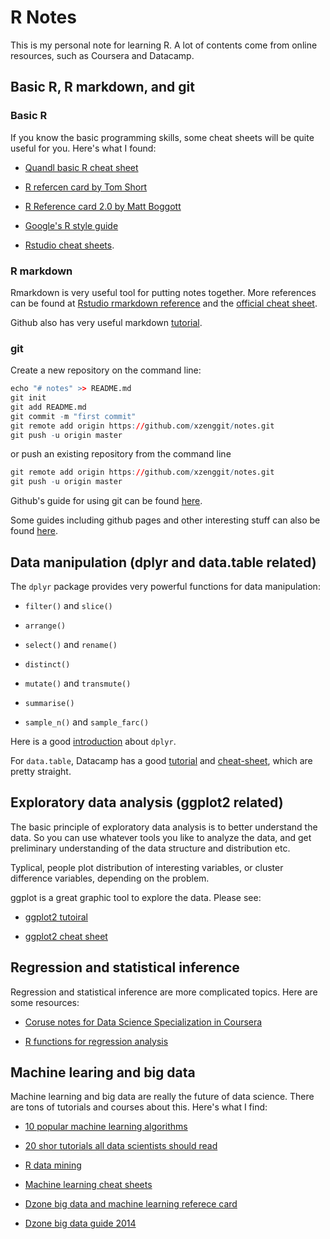 # R Notes
This is my personal note for learning R. A lot of contents come from online resources, such as Coursera and Datacamp.

## Basic R, R markdown, and git

### Basic R

If you know the basic programming skills, some cheat sheets will be quite useful for you. Here's what I found:

* [Quandl basic R cheat sheet](https://s3.amazonaws.com/quandl-static-content/Documents/Quandl+-+R+Cheat+Sheet.pdf)

* [R refercen card by Tom Short](https://cran.r-project.org/doc/contrib/Short-refcard.pdf)

* [R Reference card 2.0 by  Matt Boggott](https://cran.r-project.org/doc/contrib/Baggott-refcard-v2.pdf)

* [Google's R style guide](http://google-styleguide.googlecode.com/svn/trunk/Rguide.xml)

* [Rstudio cheat sheets](https://www.rstudio.com/resources/cheatsheets/).

### R markdown

Rmarkdown is very useful tool for putting notes together. More references can be found at [Rstudio rmarkdown reference](https://www.rstudio.com/wp-content/uploads/2015/03/rmarkdown-reference.pdf) and the [official cheat sheet](https://www.rstudio.com/wp-content/uploads/2015/02/rmarkdown-cheatsheet.pdf).

Github also has very useful markdown [tutorial](https://help.github.com/articles/markdown-basics/).

### git

Create a new repository on the command line:

```r
echo "# notes" >> README.md
git init
git add README.md
git commit -m "first commit"
git remote add origin https://github.com/xzenggit/notes.git
git push -u origin master
```

or push an existing repository from the command line

```r
git remote add origin https://github.com/xzenggit/notes.git
git push -u origin master
```

Github's guide for using git can be found  [here](https://help.github.com/categories/using-git/).

Some guides including github pages and other interesting stuff can also be found [here](https://guides.github.com/).

## Data manipulation (dplyr and data.table related)

The `dplyr` package provides very powerful functions for data manipulation:

* `filter()` and `slice()`

* `arrange()`

* `select()` and `rename()`

* `distinct()`

* `mutate()` and `transmute()`

* `summarise()`

* `sample_n()` and `sample_farc()`

Here is a good [introduction](https://cran.rstudio.com/web/packages/dplyr/vignettes/introduction.html) about `dplyr`.

For `data.table`, Datacamp has a good [tutorial](http://blog.datacamp.com/data-table-r-tutorial/) and [cheat-sheet](https://s3.amazonaws.com/assets.datacamp.com/img/blog/data+table+cheat+sheet.pdf), which are pretty straight.

## Exploratory data analysis (ggplot2 related)

The basic principle of exploratory data analysis is to better understand the data. So you can use whatever tools you like to analyze the data, and get preliminary understanding of the data structure and distribution etc. 

Typlical, people plot distribution of interesting variables, or cluster difference variables, depending on the problem.

ggplot is a great graphic tool to explore the data. Please see:

* [ggplot2 tutoiral](http://www.ceb-institute.org/bbs/wp-content/uploads/2011/09/handout_ggplot2.pdf)

* [ggplot2 cheat sheet](https://www.rstudio.com/wp-content/uploads/2015/03/ggplot2-cheatsheet.pdf)

## Regression and statistical inference

Regression and statistical inference are more complicated topics. Here are some resources:

* [Coruse notes for Data Science Specialization in Coursera](http://sux13.github.io/DataScienceSpCourseNotes/)

* [R functions for regression analysis](https://cran.r-project.org/doc/contrib/Ricci-refcard-regression.pdf)

## Machine learing and big data

Machine learning and big data are really the future of data science. There are tons of tutorials and courses about this. Here's what I find:

* [10 popular machine learning algorithms](http://vitalflux.com/cheat-sheet-10-machine-learning-algorithms-r-commands/)

* [20 shor tutorials all data scientists should read](http://www.datasciencecentral.com/profiles/blogs/17-short-tutorials-all-data-scientists-should-read-and-practice)

* [R data mining](http://www.rdatamining.com/home)

* [Machine learning cheat sheets](http://designimag.com/best-machine-learning-cheat-sheets/)

* [Dzone big data and machine learning referece card](https://kaggle2.blob.core.windows.net/forum-message-attachments/8888/DZone%20introduction%20to%20ML.pdf?sv=2012-02-12&se=2015-08-27T19%3A31%3A49Z&sr=b&sp=r&sig=DO52btrK6hhocw6G1s6s3nQwokmJaYSlByktI16R8N0%3D)

* [Dzone big data guide 2014](https://dzone.com/storage/assets/20827-dzone_bigdataresearchguide_4%20(2).pdf)


